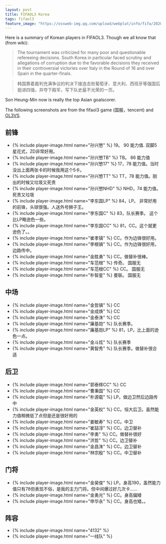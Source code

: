 ```yaml
---
layout: post
title: FIFAOL3 Korea
tags: fifaol3
feature_image: "https://ossweb-img.qq.com/upload/webplat/info/fifa/20200325/60363374209438.jpg"
---
```


Here is a summary of Korean players in FIFAOL3. Though we all know that (from wiki):
> The tournament was criticized for many poor and questionable refereeing decisions. South Korea in particular faced scrutiny and allegations of corruption due to the favorable decisions they received in their controversial victories over Italy in the Round of 16 and over Spain in the quarter-finals.

> 韩国靠着裁判充满争议的判决下接连击败葡萄牙、意大利、西班牙等强国后挺进四强，并夺下殿军，写下队史最不光荣的一页。

Son Heung-Min now is really the top Asian goalscorer.

The following screenshots are from the fifaol3 game (国服，tencent) and [OL3VS](https://www.ol3vs.com/).
## 前锋
- {% include player-image.html name="孙兴慜" %} 19。 90 能力值. 双脚5星花式，ZD非常好用。
- {% include player-image.html name="孙兴慜TB" %} TB。 86 能力值
- {% include player-image.html name="孙兴慜17" %} 17，78 能力值。当时没出上面两张卡的时候我用这个5卡。
- {% include player-image.html name="孙兴慜TT" %} TT，78 能力值。刚出的时候又垃圾又死贵
- {% include player-image.html name="孙兴慜NHD" %} NHD，74 能力值。死贵又垃圾
- {% include player-image.html name="李东国LP" %} 84，LP。 非常好用的前锋，头球很强。人送外号狮子王。
- {% include player-image.html name="李东国C" %} 83，队长赛季。 这个比LP略逊色一些。
- {% include player-image.html name="李东国CC" %} 81，CC。这个就更逊色了。。
- {% include player-image.html name="崔孝镇" %} CC。作为边锋很好用。
- {% include player-image.html name="李根镐" %} CC。作为边锋很好用，边路传中。
- {% include player-image.html name="金胜勇" %} CC。做替补很棒。
- {% include player-image.html name="车范根" %} 传奇。 国服无
- {% include player-image.html name="车范根CC" %} CC。 国服无
- {% include player-image.html name="朴智星" %} 曼联。 国服无

## 中场
- {% include player-image.html name="金哲镐" %} CC
- {% include player-image.html name="金成焕" %} CC
- {% include player-image.html name="金泰洙" %} CC
- {% include player-image.html name="廉基勋" %} 队长赛季。
- {% include player-image.html name="廉基勋LP" %} 81，LP。比上面的逊色一点。
- {% include player-image.html name="金斗炫" %} 队长赛季
- {% include player-image.html name="黄智秀" %} 队长赛季。做替补很合适

## 后卫
- {% include player-image.html name="郭泰辉CC" %} CC
- {% include player-image.html name="曹秉国" %} CC
- {% include player-image.html name="朴源载" %} LP。做边卫然后边路传中
- {% include player-image.html name="金英权" %} CC。恒大后卫。虽然能力值稍微低了点但是还是很好用的
- {% include player-image.html name="姜敏寿" %} CC。中卫
- {% include player-image.html name="崔喆淳" %} CC。边卫替补
- {% include player-image.html name="李勇" %} CC。做替补很好
- {% include player-image.html name="洪哲" %} CC。边卫替补
- {% include player-image.html name="金昌洙" %} CC。边卫替补
- {% include player-image.html name="林宗殷" %} CC。中卫替补

## 门将
- {% include player-image.html name="金昊俊" %} LP。身高190，虽然能力值只有78但表现不俗，是我的主力门将。但中间爆过好几次卡……
- {% include player-image.html name="金勇光" %} CC。身高偏矮
- {% include player-image.html name="申华永" %} CC。身高也矮。。

## 阵容
- {% include player-image.html name="4132" %}
- {% include player-image.html name="一线队" %}
